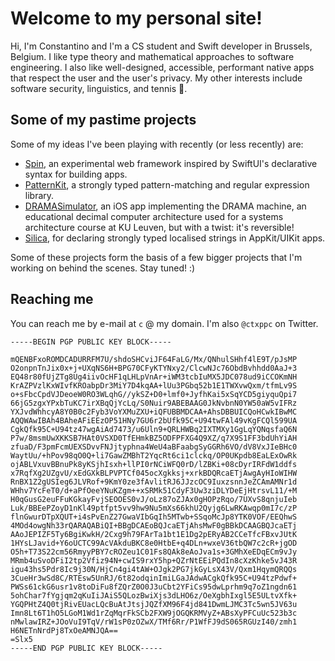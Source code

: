 # Welcome to my personal site!
Hi, I'm Constantino and I'm a CS student and Swift developer in Brussels, Belgium. I like type theory and mathematical approaches to software engineering. I also like well-designed, accessible, performant native apps that respect the user and the user's privacy. My other interests include software security, linguistics, and tennis 🥎.

## Some of my pastime projects
Some of my ideas I've been playing with recently (or less recently) are:
* [Spin](https://github.com/ctxppc/Spin), an experimental web framework inspired by SwiftUI's declarative syntax for building apps.
* [PatternKit](https://github.com/ctxppc/PatternKit), a strongly typed pattern-matching and regular expression library.
* [DRAMASimulator](https://github.com/ctxppc/DRAMASimulator), an iOS app implementing the DRAMA machine, an educational decimal computer architecture used for a systems architecture course at KU Leuven, but with a twist: it's reversible!
* [Silica](https://github.com/ctxppc/Silica), for declaring strongly typed localised strings in AppKit/UIKit apps.

Some of these projects form the basis of a few bigger projects that I'm working on behind the scenes. Stay tuned! :)

## Reaching me
You can reach me by e-mail at `c` @ my domain. I'm also `@ctxppc` on Twitter.

```Public Key
-----BEGIN PGP PUBLIC KEY BLOCK-----

mQENBFxoROMDCADURRFM7U/shdoSHCviJF64FaLG/Mx/QNhulSHhf4lE9T/pJsMP
O2onpnTnJix0x+j+UXqNS6H+BPG70CFyKTYNxy2/ClcwNJc76ObdBvhhdd0AaJ+3
EQ48r80fUjZTg8Ug4iivOcHF1qLHLpVnAr+iWM3tcbIuMX5JDC078ud9iCCOKmNH
KrAZPVzlKxWIvfKROabpDr3MiY7D4kqAA+lUu3PGbq52b1E1TWXvwQxm/tfmLv9S
o+sFbcCpdVJDeoeW0RO3WLqhG//ykSZ+D0+lmf0+JyfhKai5xSqYCD5giyquQpi7
66jG5zgxYPxbTuKC7irXBqQjYcLq/S0Nuir9ABEBAAG0JkNvbnN0YW50aW5vIFRz
YXJvdWhhcyA8Y0B0c2Fyb3VoYXMuZXU+iQFUBBMDCAA+AhsDBBUICQoHCwkIBwMC
AQQWAwIBAh4BAheAFiEEzOP51HNy7GU6r2bUfk95C+U94twFAl49vKgFCQl599UA
CgkQfk95C+U94tz47wgAiAd7473/u6Uln9+QRLHWBq2IXTMXy1GgLqYQNqsfaQ6N
P7w/8msmUwXKKSB7HAt0VSXD0TfEHmkBZ5ODFPFXG4Q9XZ/q7X9S1FF3bdUhYiAH
zfuaD/F3pmFcmUEXSDvvFNJjtyphna4WeU4aBFaabgSyGGRh6VO/dV8VxJIeBHc0
WaytUu/+hPov98qO0Q+li7GawZMBhT2YqcRt6ci1clckq/OP0UKpdb8EaLExOwRk
ojABLVxuvBBnuPk8yKSjhIsxh+llPI0rNCiWFQ0rD/lZBKi+08cDyrIRFdW1ddfs
x7RqfXg2UZgvU/xEdGXkBLPVPTCf045ocXgkksj+xrkBDQRcaETjAwgAyHIoWIHW
RnBX1Z2gUSIeg6JLVRof+9KmY0ze3fAvlitRJ6JJzcOC9IuxzsnnJeZCAmAMNr1d
WHhv7YcFeT0/d+aPfOeeYNuKZgm++xSRMk51CdyF3Uw3ziDLYDeEjHtrsvL11/+M
H0qGusG2euFFuKGkayFvjSEOOES0vJ/oLz87oZJAx0gHOPzRqo/7UXvS8qnjuIeb
Luk/BBEePZoyD1nKl49ptfpt5vv9hw9Nu5mXs66khU2Qyjg6LwRKAwqp0mI7c/zP
flnGwurDTpXQUT+i4sPvEnZ27GwaVIbGqIh5MTwb+SSqoMcJp8YTK0VOF/EEQhwS
4MOd4owgNh33rQARAQABiQI+BBgDCAEoBQJcaETjAhsMwF0gBBkDCAAGBQJcaETj
AAoJEPIZF5Ty6BgiKwkH/2Cxg9h79FArTa1bt1E1Dg2pERyAB2CCeTfcFBxvJUtK
1HYsLJavid+Y6oUCTC99AcVAkduBKC8e0HtbE+q4DLn+wxeV36tbQW7c2cR+jgOD
O5h+T73S22cm56RmyyPBY7cROZeu1C01Fs8QAk8eAoJva1s+3GMhXeEDqECm9vJy
MRmb4uSvoDFiI2tp2Vfiz94N+cwIS9rxY5hp+QZrNtEEiPQdIn8cXzKhke5vJ43R
igu43hs5Pdr8Ic9j30N/HjCn4gi4tAW+OJgk2PG7jkGyLsX43V/Qxm1HqymQRQQs
3CueHr3wSd8C/RTEsw5UnRJ/6t82odqinImiLGaJAdwACgkQfk95C+U94tzPdwf+
PWSs61ckG6usr1v8toDiFu8fZQrZ0O0J3uCbt2YFiCs95dwLprhm9q7oZ1ngdn61
5ohChar7fYgjqm2qKuIiJAiS5QLozBwiXjs3dLHO6z/OeXgbhIxgl5E5ULtvXfk+
YGQPHtZ4Q0tjRivEUacLQcBuAtJtsjJQZfXM96F4jd841DwmLJMC3Tc5wn5JV63u
Imn8Lt6T1hO5LGoM1Wd1rZqMqrFkSCb2FXW9jOGQKRMVyZ+ABsXyPFCuUc523b3c
nMwlawIRZ+JOoVuI9TqV/rW1sP0zOZwX/TMf6Rr/P1WfFJ9dS065RGUzI40/zmh1
H6NETnNrdPj8TxOeAMNJQA==
=Slx5
-----END PGP PUBLIC KEY BLOCK-----
```
